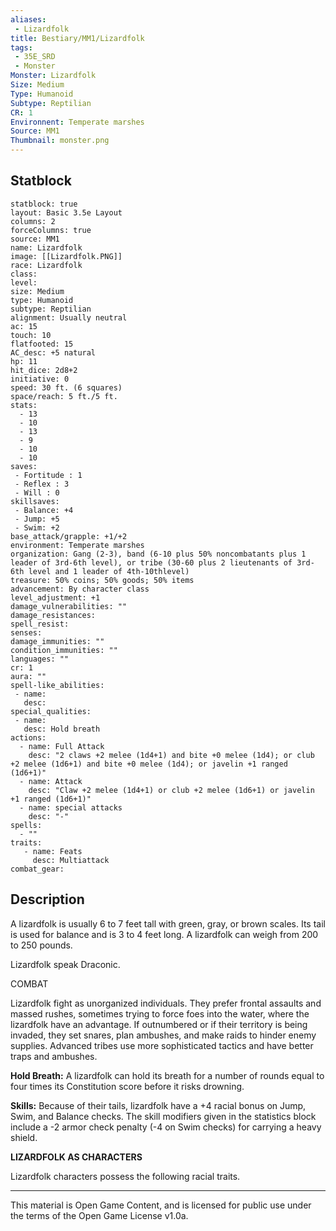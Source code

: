 ```yaml
---
aliases:
 - Lizardfolk
title: Bestiary/MM1/Lizardfolk
tags: 
 - 35E_SRD
 - Monster
Monster: Lizardfolk
Size: Medium
Type: Humanoid
Subtype: Reptilian
CR: 1
Environnent: Temperate marshes
Source: MM1
Thumbnail: monster.png
---
```


## Statblock

```statblock
statblock: true
layout: Basic 3.5e Layout
columns: 2
forceColumns: true
source: MM1 
name: Lizardfolk
image: [[Lizardfolk.PNG]]
race: Lizardfolk
class: 
level: 
size: Medium
type: Humanoid
subtype: Reptilian
alignment: Usually neutral
ac: 15
touch: 10
flatfooted: 15
AC_desc: +5 natural
hp: 11
hit_dice: 2d8+2
initiative: 0
speed: 30 ft. (6 squares)
space/reach: 5 ft./5 ft.
stats:
  - 13
  - 10
  - 13
  - 9
  - 10
  - 10
saves:
 - Fortitude : 1
 - Reflex : 3
 - Will : 0
skillsaves:
 - Balance: +4
 - Jump: +5
 - Swim: +2
base_attack/grapple: +1/+2
environment: Temperate marshes
organization: Gang (2-3), band (6-10 plus 50% noncombatants plus 1 leader of 3rd-6th level), or tribe (30-60 plus 2 lieutenants of 3rd-6th level and 1 leader of 4th-10thlevel)
treasure: 50% coins; 50% goods; 50% items
advancement: By character class
level_adjustment: +1
damage_vulnerabilities: ""
damage_resistances: 
spell_resist: 
senses: 
damage_immunities: ""
condition_immunities: ""
languages: ""
cr: 1
aura: ""
spell-like_abilities:
 - name: 
   desc: 
special_qualities:
 - name:
   desc: Hold breath
actions:
  - name: Full Attack
    desc: "2 claws +2 melee (1d4+1) and bite +0 melee (1d4); or club +2 melee (1d6+1) and bite +0 melee (1d4); or javelin +1 ranged (1d6+1)"
  - name: Attack
    desc: "Claw +2 melee (1d4+1) or club +2 melee (1d6+1) or javelin +1 ranged (1d6+1)"
  - name: special attacks
    desc: "-"
spells:
  - ""
traits:
   - name: Feats
     desc: Multiattack
combat_gear:  
```

## Description



A lizardfolk is usually 6 to 7 feet tall with green, gray, or brown scales. Its tail is used for balance and is 3 to 4 feet long. A lizardfolk can weigh from 200 to 250 pounds.

Lizardfolk speak Draconic.

COMBAT

Lizardfolk fight as unorganized individuals. They prefer frontal assaults and massed rushes, sometimes trying to force foes into the water, where the lizardfolk have an advantage. If outnumbered or if their territory is being invaded, they set snares, plan ambushes, and make raids to hinder enemy supplies. Advanced tribes use more sophisticated tactics and have better traps and ambushes.


**Hold Breath:** A lizardfolk can hold its breath for a number of rounds equal to four times its Constitution score before it risks drowning.


**Skills:** Because of their tails, lizardfolk have a +4 racial bonus on Jump, Swim, and Balance checks. The skill modifiers given in the statistics block include a -2 armor check penalty (-4 on Swim checks) for carrying a heavy shield.


**LIZARDFOLK AS CHARACTERS**


Lizardfolk characters possess the following racial traits.

---

This material is Open Game Content, and is licensed for public use under the terms of the Open Game License v1.0a.

